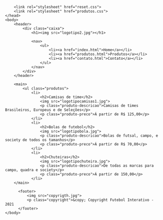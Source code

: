 <!DOCTYPE html>
<html>
    <head>
        <meta charset="UTF-8">
        <title>Produtos - Barbearia Alura</title>

        <link rel="stylesheet" href="reset.css">
        <link rel="stylesheet" href="produtos.css">
    </head>
    <body>
        <header>
            <div class="caixa">
                <h1><img src="logotipo2.jpg"></h1>

                <nav>
                    <ul>
                        <li><a href="index.html">Home</a></li>
                        <li><a href="produtos.html">Produtos</a></li>
                        <li><a href="contato.html">Contato</a></li>
                    </ul>
                </nav>
            </div>
        </header>

        <main>
            <ul class="produtos">
                <li>
                    <h2>Camisas de time</h2>
                    <img src="logotipocamisas1.jpg">
                    <p class="produto-descricao">Camisas de times Brasileiros, Europeus e de Seleções</p>
                    <p class="produto-preco">Á partir de R$ 125,00</p>
                </li> 
                <li>
                    <h2>Bolas de futebol</h2>
                    <img src="logotipobola.jpg">
                    <p class="produto-descricao">Bolas de futsal, campo, e society de todos os tamanhos</p>
                    <p class="produto-preco">Á partir de R$ 70,00</p>
                </li>
                <li>
                    <h2>Chuteiras</h2>
                    <img src="logotipochuteira.jpg">
                    <p class="produto-descricao">De todas as marcas para campo, quadra e society</p>
                    <p class="produto-preco">Á partir de 150,00</p>
                </li>
        </main>

          <footer>
              <img src="copyrigth.jpg">
              <p class="copyright">&copy; Copyright Futebol Interativo - 2021
          </footer>  
    </body>
</html>

